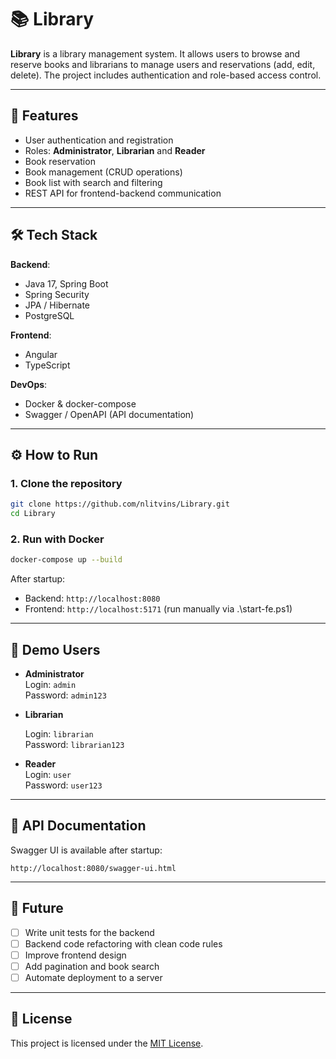 # 📚 Library

**Library** is a library management system. It allows users to browse and reserve books and
librarians to manage users and reservations (add, edit, delete). The project includes authentication and role-based
access
control.

---

## 🚀 Features

- User authentication and registration
- Roles: **Administrator**, **Librarian** and **Reader**
- Book reservation
- Book management (CRUD operations)
- Book list with search and filtering
- REST API for frontend-backend communication

---

## 🛠️ Tech Stack

**Backend**:

- Java 17, Spring Boot
- Spring Security
- JPA / Hibernate
- PostgreSQL

**Frontend**:

- Angular
- TypeScript

**DevOps**:

- Docker & docker-compose
- Swagger / OpenAPI (API documentation)

---

## ⚙️ How to Run

### 1. Clone the repository

```bash
git clone https://github.com/nlitvins/Library.git
cd Library
```

### 2. Run with Docker

```bash
docker-compose up --build
```

After startup:

- Backend: `http://localhost:8080`
- Frontend: `http://localhost:5171` (run manually via .\start-fe.ps1)

---

## 👤 Demo Users

- **Administrator**  
  Login: `admin`  
  Password: `admin123`


- **Librarian**

  Login:     `librarian`  
  Password: `librarian123`

- **Reader**  
  Login: `user`  
  Password: `user123`

---

## 📖 API Documentation

Swagger UI is available after startup:

```
http://localhost:8080/swagger-ui.html
```

---

## 🔮 Future

- [ ] Write unit tests for the backend
- [ ] Backend code refactoring with clean code rules
- [ ] Improve frontend design
- [ ] Add pagination and book search
- [ ] Automate deployment to a server

---

## 📜 License

This project is licensed under the [MIT License](LICENSE).  
